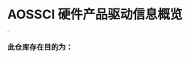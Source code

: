 # AOSSCI 硬件产品驱动信息概览

<img src="http://39.99.140.148:5244/aliyun/aossci_tool/Resource/aossci.jpg" alt="aossci" style="zoom:10%;" />

### 此仓库存在目的为：


